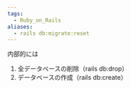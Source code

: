 ```yaml
---
tags:
  - Ruby_on_Rails
aliases:
  - rails db:migrate:reset
---
```

内部的には
1. 全データベースの削除（rails db:drop）
2. データベースの作成（rails db:create）